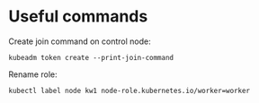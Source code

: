 # Useful commands

Create join command on control node:
```
kubeadm token create --print-join-command
```

Rename role:
```
kubectl label node kw1 node-role.kubernetes.io/worker=worker
```
